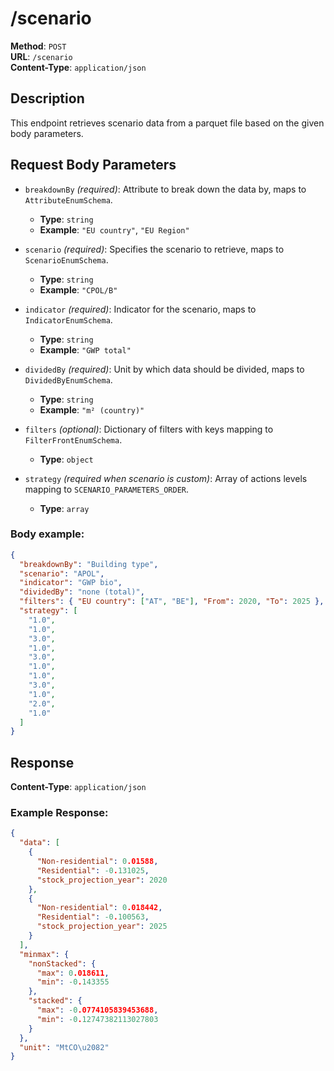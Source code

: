 # /scenario

**Method**: `POST`  
**URL**: `/scenario`  
**Content-Type**: `application/json`

## Description

This endpoint retrieves scenario data from a parquet file based on the given body parameters.

## Request Body Parameters

- `breakdownBy` _(required)_: Attribute to break down the data by, maps to `AttributeEnumSchema`.

  - **Type**: `string`
  - **Example**: `"EU country"`, `"EU Region"`

- `scenario` _(required)_: Specifies the scenario to retrieve, maps to `ScenarioEnumSchema`.

  - **Type**: `string`
  - **Example**: `"CPOL/B"`

- `indicator` _(required)_: Indicator for the scenario, maps to `IndicatorEnumSchema`.

  - **Type**: `string`
  - **Example**: `"GWP total"`

- `dividedBy` _(required)_: Unit by which data should be divided, maps to `DividedByEnumSchema`.

  - **Type**: `string`
  - **Example**: `"m² (country)"`

- `filters` _(optional)_: Dictionary of filters with keys mapping to `FilterFrontEnumSchema`.

  - **Type**: `object`

- `strategy` _(required when scenario is custom)_: Array of actions levels mapping to `SCENARIO_PARAMETERS_ORDER`.
  - **Type**: `array`

### Body example:

```json
{
  "breakdownBy": "Building type",
  "scenario": "APOL",
  "indicator": "GWP bio",
  "dividedBy": "none (total)",
  "filters": { "EU country": ["AT", "BE"], "From": 2020, "To": 2025 },
  "strategy": [
    "1.0",
    "1.0",
    "3.0",
    "1.0",
    "3.0",
    "1.0",
    "1.0",
    "3.0",
    "1.0",
    "2.0",
    "1.0"
  ]
}
```

## Response

**Content-Type**: `application/json`

### Example Response:

```json
{
  "data": [
    {
      "Non-residential": 0.01588,
      "Residential": -0.131025,
      "stock_projection_year": 2020
    },
    {
      "Non-residential": 0.018442,
      "Residential": -0.100563,
      "stock_projection_year": 2025
    }
  ],
  "minmax": {
    "nonStacked": {
      "max": 0.018611,
      "min": -0.143355
    },
    "stacked": {
      "max": -0.0774105839453688,
      "min": -0.12747382113027803
    }
  },
  "unit": "MtCO\u2082"
}
```

